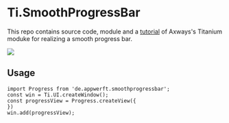 # Ti.SmoothProgressBar

This repo contains source code, module and a [tutorial](Tutorial.md) of Axways's Titanium moduke for realizing a smooth progress bar.

![](https://raw.githubusercontent.com/castorflex/SmoothProgressBar/master/screenshots/SPB_sample.gif)


## Usage

```   
import Progress from 'de.appwerft.smoothprogressbar';
const win = Ti.UI.createWindow();
const progressView = Progress.createView({
})
win.add(progressView);
```